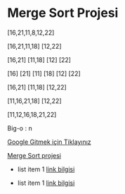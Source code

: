 # Merge Sort Projesi

[16,21,11,8,12,22]

[16,21,11,18]                         [12,22]

[16,21]  [11,18]                      [12] [22]

[16] [21] [11] [18]                   [12] [22]

[16,21]     [11,18]                   [12,22]

[11,16,21,18]                         [12,22]

[11,12,16,18,21,22]


 Big-o : n 






[Google Gitmek için Tiklayınız](https://google.com)




[Merge Sort projesi ](https://github.com/sumeyyaozler/merge-sort-projesi.git)

* list item 1 [link bilgisi](https://kodluyoruz.org)


* list item 1 [link bilgisi](www.patika.dev)
